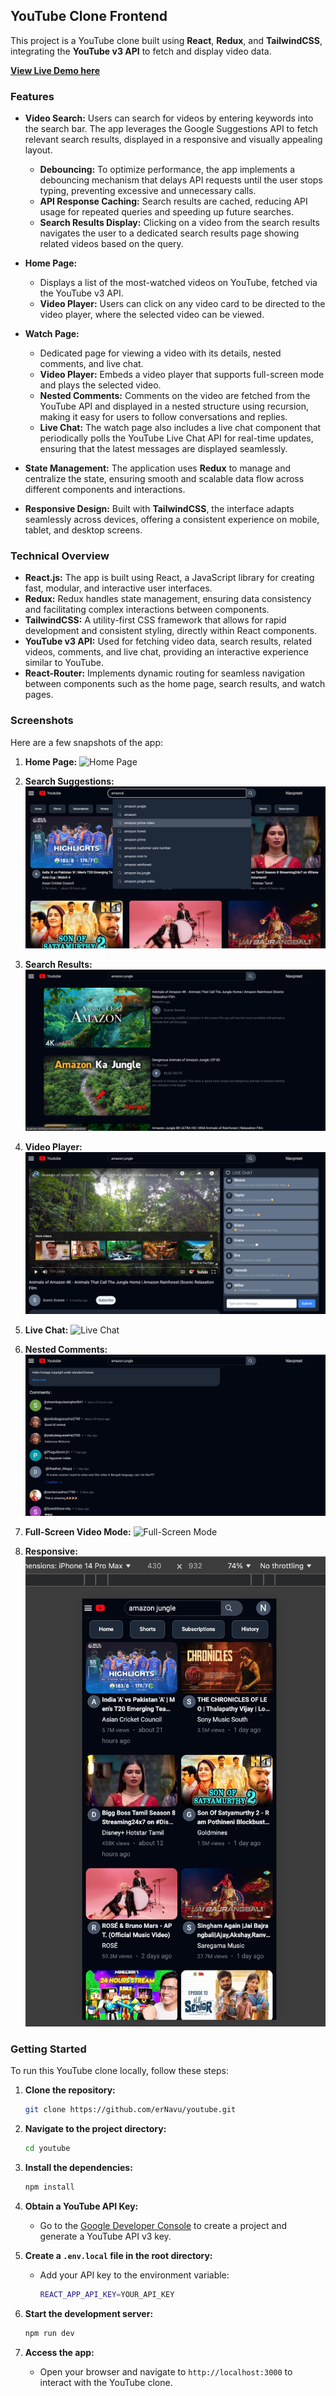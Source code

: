 ## YouTube Clone Frontend

This project is a YouTube clone built using **React**, **Redux**, and **TailwindCSS**, integrating the **YouTube v3 API** to fetch and display video data.

[**View Live Demo here**](https://ernavu.github.io/youtube/)

### Features

- **Video Search:** Users can search for videos by entering keywords into the search bar. The app leverages the Google Suggestions API to fetch relevant search results, displayed in a responsive and visually appealing layout.
  - **Debouncing:** To optimize performance, the app implements a debouncing mechanism that delays API requests until the user stops typing, preventing excessive and unnecessary calls.
  - **API Response Caching:** Search results are cached, reducing API usage for repeated queries and speeding up future searches.
  - **Search Results Display:** Clicking on a video from the search results navigates the user to a dedicated search results page showing related videos based on the query.

- **Home Page:**
  - Displays a list of the most-watched videos on YouTube, fetched via the YouTube v3 API.
  - **Video Player:** Users can click on any video card to be directed to the video player, where the selected video can be viewed.

- **Watch Page:**
  - Dedicated page for viewing a video with its details, nested comments, and live chat.
  - **Video Player:** Embeds a video player that supports full-screen mode and plays the selected video.
  - **Nested Comments:** Comments on the video are fetched from the YouTube API and displayed in a nested structure using recursion, making it easy for users to follow conversations and replies.
  - **Live Chat:** The watch page also includes a live chat component that periodically polls the YouTube Live Chat API for real-time updates, ensuring that the latest messages are displayed seamlessly.

- **State Management:** The application uses **Redux** to manage and centralize the state, ensuring smooth and scalable data flow across different components and interactions.

- **Responsive Design:** Built with **TailwindCSS**, the interface adapts seamlessly across devices, offering a consistent experience on mobile, tablet, and desktop screens.

### Technical Overview

- **React.js:** The app is built using React, a JavaScript library for creating fast, modular, and interactive user interfaces.
- **Redux:** Redux handles state management, ensuring data consistency and facilitating complex interactions between components.
- **TailwindCSS:** A utility-first CSS framework that allows for rapid development and consistent styling, directly within React components.
- **YouTube v3 API:** Used for fetching video data, search results, related videos, comments, and live chat, providing an interactive experience similar to YouTube.
- **React-Router:** Implements dynamic routing for seamless navigation between components such as the home page, search results, and watch pages.

### Screenshots

Here are a few snapshots of the app:

1. **Home Page:**
   ![Home Page](./src/assets/home.png)

2. **Search Suggestions:**
   ![Search Suggestions](./src/assets/suggestions.png)

3. **Search Results:**
   ![Search Results](./src/assets/watchList.png)

4. **Video Player:**
   ![Video Player](./src/assets/video.png)

5. **Live Chat:**
   ![Live Chat](./src/assets/livechat.png)

6. **Nested Comments:**
   ![Nested Comments](./src/assets/comments.png)

7. **Full-Screen Video Mode:**
   ![Full-Screen Mode](./src/assets/fullvideo.png)

8. **Responsive:**
   ![Responsive](./src/assets/responsive.png)


### Getting Started

To run this YouTube clone locally, follow these steps:

1. **Clone the repository:**
   ```bash
   git clone https://github.com/erNavu/youtube.git
   ```

2. **Navigate to the project directory:**
   ```bash
   cd youtube
   ```

3. **Install the dependencies:**
   ```bash
   npm install
   ```

4. **Obtain a YouTube API Key:**
   - Go to the [Google Developer Console](https://console.developers.google.com/) to create a project and generate a YouTube API v3 key.

5. **Create a `.env.local` file in the root directory:**
   - Add your API key to the environment variable:
     ```bash
     REACT_APP_API_KEY=YOUR_API_KEY
     ```

6. **Start the development server:**
   ```bash
   npm run dev
   ```

7. **Access the app:**
   - Open your browser and navigate to `http://localhost:3000` to interact with the YouTube clone.
